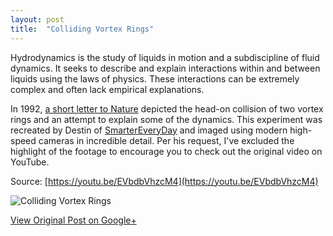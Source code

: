 ```yaml
---
layout: post
title:  "Colliding Vortex Rings"
---
```


Hydrodynamics is the study of liquids in motion and a subdiscipline of fluid dynamics. It seeks to describe and explain interactions within and between liquids using the laws of physics. These interactions can be extremely complex and often lack empirical explanations.

In 1992, [a short letter to Nature](https://doi.org/10.1038/357225a0) depicted the head-on collision of two vortex rings and an attempt to explain some of the dynamics. This experiment was recreated by Destin of [SmarterEveryDay](https://www.youtube.com/user/destinws2) and imaged using modern high-speed cameras in incredible detail. Per his request, I've excluded the highlight of the footage to encourage you to check out the original video on YouTube.

Source: [https://youtu.be/EVbdbVhzcM4](https://youtu.be/EVbdbVhzcM4)

![Colliding Vortex Rings](/assets/img/2018-06-23-Vortex.gif)

[View Original Post on Google+](https://plus.google.com/+ColinSullender/posts/5JvZUbugAZs)
